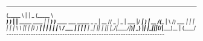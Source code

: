 
 ______       _                          ______                               
(_____ \     | |                  _     (_____ \                              
 _____) )___ | |__  _____  ____ _| |_    _____) )_____ ____   ___ _____ _   _ 
|  __  // _ \|  _ \| ___ |/ ___|_   _)  |  __  /(____ |    \ /___) ___ | | | |
| |  \ \ |_| | |_) ) ____| |     | |_   | |  \ \/ ___ | | | |___ | ____| |_| |
|_|   |_\___/|____/|_____)_|      \__)  |_|   |_\_____|_|_|_(___/|_____)\__  |
                                                                       (____/ 
    ----------------------------------------------------------------- 